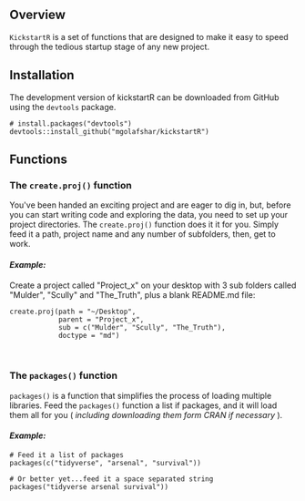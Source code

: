 Overview
--------
`KickstartR` is a set of functions that are designed to make it easy to speed through the tedious startup stage of any new project. 
&nbsp;  

Installation
------------
 The development version of kickstartR can be downloaded from GitHub using the `devtools` package.

```
# install.packages("devtools")
devtools::install_github("mgolafshar/kickstartR")
```

Functions
------------  

### The `create.proj()` function
   
You've been handed an exciting project and are eager to dig in, but, before you can start writing code and exploring the data, you need to set up your project directories. The `create.proj()` function does it it for you. Simply feed it a path, project name and any number of subfolders, then, get to work.

#### _Example:_
Create a project called "Project_x" on your desktop with 3 sub folders called "Mulder", "Scully" and "The_Truth", plus a blank README.md file:
```
create.proj(path = "~/Desktop", 
            parent = "Project_x", 
            sub = c("Mulder", "Scully", "The_Truth"), 
            doctype = "md")
```
&nbsp;  

### The `packages()` function  
  
`packages()` is a function that simplifies the process of loading multiple libraries. Feed the `packages()` function a list if packages, and it will load them all for you ( _including downloading them form CRAN if necessary_ ).

#### _Example:_
```
# Feed it a list of packages
packages(c("tidyverse", "arsenal", "survival"))

# Or better yet...feed it a space separated string
packages("tidyverse arsenal survival"))

```

